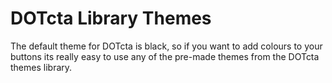 DOTcta Library Themes
======

The default theme for DOTcta is black, so if you want to add colours to your buttons its really easy to use any of the pre-made themes from the DOTcta themes library.

